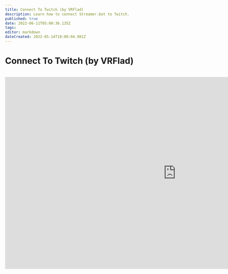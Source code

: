 ```yaml
---
title: Connect To Twitch (by VRFlad)
description: Learn how to connect Streamer.bot to Twitch.
published: true
date: 2022-06-11T05:00:36.135Z
tags: 
editor: markdown
dateCreated: 2022-05-14T18:00:04.981Z
---
```


# Connect To Twitch (by VRFlad)
<br>
<iframe width="1120" height="630" src="https://www.youtube.com/embed/7MkzsxgfVgg" title="YouTube video player" frameborder="0" allow="accelerometer; autoplay; clipboard-write; encrypted-media; gyroscope; picture-in-picture" allowfullscreen></iframe>